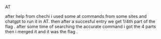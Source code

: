 AT

after help from chechi i used some at commands from some sites and chatgpt to run it in AT. then after a succesful entry we get 1/4th part of the flag . after some time of searching the accurate command i got the 4 parts then i merged it and it was the flag . 
